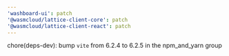 ```yaml
---
'washboard-ui': patch
'@wasmcloud/lattice-client-core': patch
'@wasmcloud/lattice-client-react': patch
---
```


chore(deps-dev): bump `vite` from 6.2.4 to 6.2.5 in the npm_and_yarn group
